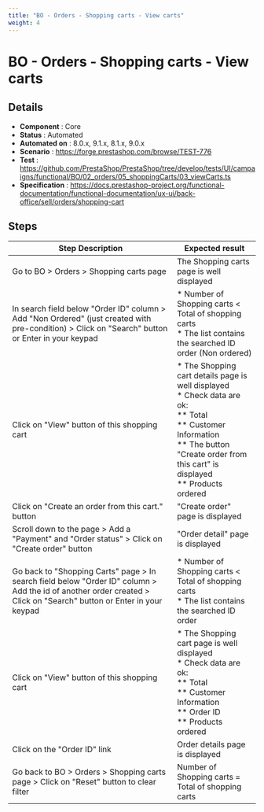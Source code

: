 ```yaml
---
title: "BO - Orders - Shopping carts - View carts"
weight: 4
---
```


# BO - Orders - Shopping carts - View carts
## Details
* **Component** : Core
* **Status** : Automated
* **Automated on** : 8.0.x, 9.1.x, 8.1.x, 9.0.x
* **Scenario** : https://forge.prestashop.com/browse/TEST-776
* **Test** : https://github.com/PrestaShop/PrestaShop/tree/develop/tests/UI/campaigns/functional/BO/02_orders/05_shoppingCarts/03_viewCarts.ts
* **Specification** : https://docs.prestashop-project.org/functional-documentation/functional-documentation/ux-ui/back-office/sell/orders/shopping-cart

## Steps
| Step Description | Expected result |
| ----- | ----- |
| Go to BO > Orders > Shopping carts page | The Shopping carts page is well displayed |
| In search field below "Order ID" column > Add "Non Ordered" (just created with pre-condition) > Click on "Search" button or Enter in your keypad | * Number of Shopping carts < Total of shopping carts<br> * The list contains the searched ID order (Non ordered) |
| Click on "View" button of this shopping cart | * The Shopping cart details page is well displayed<br> * Check data are ok:<br> ** Total<br> ** Customer Information<br> ** The button "Create order from this cart" is displayed<br> ** Products ordered |
| Click on "Create an order from this cart." button | "Create order" page is displayed |
| Scroll down to the page > Add a "Payment" and "Order status" > Click on "Create order" button | "Order detail" page is displayed |
| Go back to "Shopping Carts" page > In search field below "Order ID" column > Add the id of another order created > Click on "Search" button or Enter in your keypad | * Number of Shopping carts < Total of shopping carts<br> * The list contains the searched ID order |
| Click on "View" button of this shopping cart | * The Shopping cart page is well displayed<br> * Check data are ok:<br> ** Total<br> ** Customer Information<br> ** Order ID<br> ** Products ordered |
| Click on the "Order ID" link | Order details page is displayed |
| Go back to BO > Orders > Shopping carts page > Click on "Reset" button to clear filter | Number of Shopping carts = Total of shopping carts |
